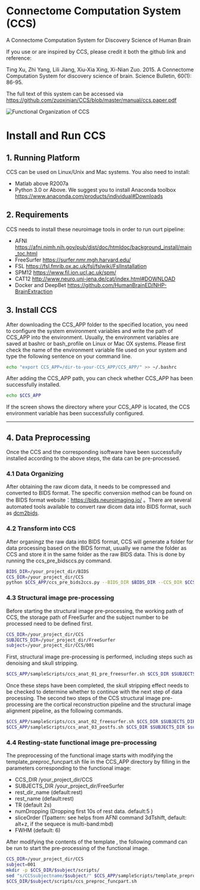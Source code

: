 Connectome Computation System (CCS)
===

A Connectome Computation System for Discovery Science of Human Brain

If you use or are inspired by CCS, please credit it both the github link and reference:

Ting Xu, Zhi Yang, Lili Jiang, Xiu-Xia Xing, Xi-Nian Zuo. 2015. A Connectome Computation System for discovery science of brain. Science Bulletin, 60(1): 86-95.

The full text of this system can be accessed via https://github.com/zuoxinian/CCS/blob/master/manual/ccs.paper.pdf

![Functional Organization of CCS](https://github.com/zuoxinian/CCS/blob/master/manual/Figure1_CCS-GeneralDesign.png)

# Install and Run CCS

## 1. Running Platform 
CCS  can be used on Linux/Unix and Mac systems.  You also need to install:
* Matlab above R2007a
* Python 3.0 or Above. We suggest you to install Anaconda toolbox https://www.anaconda.com/products/individual#Downloads

## 2. Requirements 
CCS needs to install these neuroimage tools in order to run ourt pipeline:
* AFNI https://afni.nimh.nih.gov/pub/dist/doc/htmldoc/background_install/main_toc.html
* FreeSurfer https://surfer.nmr.mgh.harvard.edu/
* FSL  https://fsl.fmrib.ox.ac.uk/fsl/fslwiki/FslInstallation
* SPM12 https://www.fil.ion.ucl.ac.uk/spm/
* CAT12 http://www.neuro.uni-jena.de/cat/index.html#DOWNLOAD
* Docker and DeepBet https://github.com/HumanBrainED/NHP-BrainExtraction

## 3. Install CCS
After downloading the CCS_APP folder to the specified location, you need to configure the system environment variables and write the path of CCS_APP into the environment. Usually, the environment variables are saved at bashrc or bash_profile on Linux or Mac OX systems. Please first check the name of the environment variable file used on your system and type the following sentence on your command line.
```bash
echo "export CCS_APP=/dir-to-your-CCS_APP/CCS_APP/" >> ~/.bashrc
```
After adding the CCS_APP path, you can check whether CCS_APP has been successfully installed.
```bash
echo $CCS_APP
```
If the screen shows the directory where your CCS_APP is located, the CCS environment variable has been successfully configured.
* * *

## 4. Data Preprocessing
Once the CCS and the corresponding isoftware have been successfully installed according to the above steps, the data can be pre-processed.

### 4.1 Data Organizing
After obtaining the raw dicom data, it needs to be compressed and converted to BIDS format. The specific conversion method can be found on the BIDS format website：https://bids.neuroimaging.io/ 。There are several automated tools available to convert raw dicom data into BIDS format, such as [dcm2bids](https://unfmontreal.github.io/Dcm2Bids/).

### 4.2 Transform into CCS
After organingz the raw data into BIDS format, CCS will generate a folder for data processing based on the BIDS format, usually we name the folder as CCS and store it in the same folder as the raw BIDS data. This is done by running the ccs_pre_bidsccs.py command.
```bash
BIDS_DIR=/your_project_dir/BIDS
CCS_DIR=/your_project_dir/CCS
python $CCS_APP/ccs_pre_bids2ccs.py --BIDS_DIR $BIDS_DIR --CCS_DIR $CCS_DIR
```

### 4.3 Structural image pre-processing
Before starting the structural image pre-processing, the working path of CCS, the storage path of FreeSurfer and the subject number to be processed need to be defined first.
```bash
CCS_DIR=/your_project_dir/CCS
SUBJECTS_DIR=/your_project_dir/FreeSurfer
subject=/your_project_dir/CCS/001
```

First, structural image pre-processing is performed, including steps such as denoising and skull stripping.
```bash
$CCS_APP/sampleScripts/ccs_anat_01_pre_freesurfer.sh $CCS_DIR $SUBJECTS_DIR $subject

```
Once these steps have been completed, the skull stripping effect needs to be checked to determine whether to continue with the next step of data processing.
The second two steps of the CCS structural image pre-processing are the cortical reconstruction pipeline and the structural image alignment pipeline, as the following commands.
```bash
$CCS_APP/sampleScripts/ccs_anat_02_freesurfer.sh $CCS_DIR $SUBJECTS_DIR $subject
$CCS_APP/sampleScripts/ccs_anat_03_postfs.sh $CCS_DIR $SUBJECTS_DIR $subject
```

### 4.4 Resting-state functional image pre-processing
The preprocessing of the functional image starts with modifying the template_preproc_funcpart.sh file in the CCS_APP directory by filling in the parameters corresponding to the functional image:
- CCS_DIR  /your_project_dir/CCS
- SUBJECTS_DIR /your_project_dir/FreeSurfer
- rest_dir_name (default:rest)
- rest_name (default:rest)
-  TR (default 2s)
-  numDropping (Dropping first 10s of rest data. default:5 )
- sliceOrder (Tpattern: see helps from AFNI command 3dTshift, default: alt+z, if the sequece is multi-band:mbd)
- FWHM (default: 6)

After modifying the contents of the template , the following command can be run to start the pre-processing of the functional image.
```bash
CCS_DIR=/your_project_dir/CCS
subject=001
mkdir -p $CCS_DIR/$subject/scripts/
sed "s/CCSsubjectname/$subject/" $CCS_APP/sampleScripts/template_preproc_funcpart.sh > $CCS_DIR/$subject/scripts/ccs_preproc_funcpart.sh
$CCS_DIR/$subject/scripts/ccs_preproc_funcpart.sh

